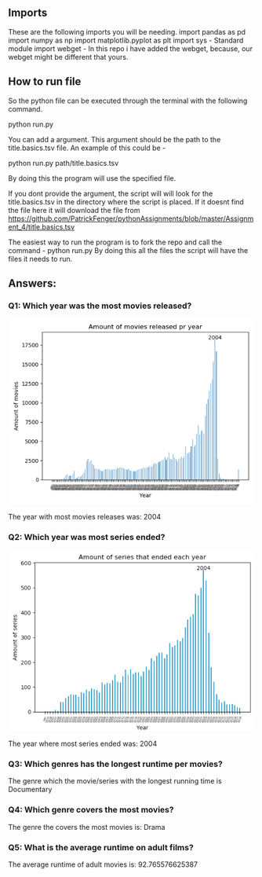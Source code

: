 
## Imports

These are the following imports you will be needing.
import pandas as pd
import numpy as np
import matplotlib.pyplot as plt
import sys - Standard module
import webget - In this repo i have added the webget, because, our webget might be different that yours.

## How to run file
So the python file can be executed through the terminal with the following command.

python run.py

You can add a argument. This argument should be the path to the title.basics.tsv file.
An example of this could be - 

python run.py path/title.basics.tsv

By doing this the program will use the specified file.

If you dont provide the argument, the script will will look for the title.basics.tsv in the directory where the script is placed. If it doesnt find the file here it will download the file from https://github.com/PatrickFenger/pythonAssignments/blob/master/Assignment_4/title.basics.tsv

The easiest way to run the program is to fork the repo and call the command - python run.py
By doing this all the files the script will have the files it needs to run.

## Answers:
### Q1: Which year was the most movies released?
![alt text](https://github.com/PatrickFenger/pythonAssignments/blob/master/Assignment_4/Figure_1.png)

The year with most movies releases was:  2004

### Q2: Which year was most series ended?
![alt text](https://github.com/PatrickFenger/pythonAssignments/blob/master/Assignment_4/figur_2.png)

The year where most series ended was:  2004

### Q3: Which genres has the longest runtime per movies?

The genre which the movie/series with the longest running time is  Documentary

### Q4: Which genre covers the most movies?

The genre the covers the most movies is:  Drama

### Q5: What is the average runtime on adult films?

The average runtime of adult movies is:  92.765576625387
